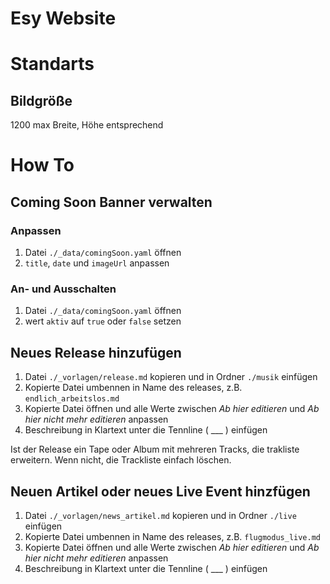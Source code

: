 # Esy Website

# Standarts
## Bildgröße
1200 max Breite, Höhe entsprechend

# How To
## Coming Soon Banner verwalten
### Anpassen
 1. Datei `./_data/comingSoon.yaml` öffnen
 3. `title`, `date` und `imageUrl` anpassen
### An- und Ausschalten
 1. Datei `./_data/comingSoon.yaml` öffnen
 2. wert `aktiv` auf `true` oder `false` setzen 
## Neues Release hinzufügen
 1. Datei `./_vorlagen/release.md` kopieren und in Ordner `./musik` einfügen
 2. Kopierte Datei umbennen in Name des releases, z.B. `endlich_arbeitslos.md`
 3. Kopierte Datei öffnen und alle Werte zwischen _Ab hier editieren_ und _Ab hier nicht mehr editieren_ anpassen 
 4. Beschreibung in Klartext unter die Tennline ( ___ ) einfügen

 Ist der Release ein Tape oder Album mit mehreren Tracks, die trakliste erweitern. Wenn nicht, die Trackliste einfach löschen.

 ## Neuen Artikel oder neues Live Event hinzfügen
  1. Datei `./_vorlagen/news_artikel.md` kopieren und in Ordner `./live` einfügen
 2. Kopierte Datei umbennen in Name des releases, z.B. `flugmodus_live.md`
 3. Kopierte Datei öffnen und alle Werte zwischen _Ab hier editieren_ und _Ab hier nicht mehr editieren_ anpassen 
 4. Beschreibung in Klartext unter die Tennline ( ___ ) einfügen



